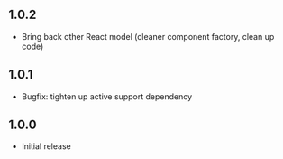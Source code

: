 ## 1.0.2
* Bring back other React model (cleaner component factory, clean up code)

## 1.0.1
* Bugfix: tighten up active support dependency

## 1.0.0
*  Initial release
